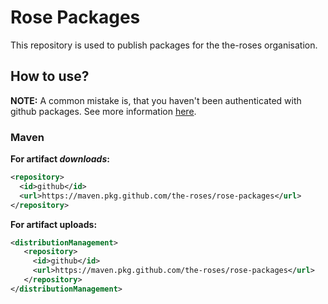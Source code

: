 # Rose Packages

This repository is used to publish packages for the the-roses organisation.

## How to use?

**NOTE:** A common mistake is, that you haven't been authenticated with github packages. See more information [here](https://docs.github.com/en/packages/working-with-a-github-packages-registry/working-with-the-apache-maven-registry#authenticating-to-github-packages).

### Maven
**For artifact *downloads*:**
```xml
<repository>
  <id>github</id>
  <url>https://maven.pkg.github.com/the-roses/rose-packages</url>
</repository>
```

**For artifact uploads:**
```xml
<distributionManagement>
   <repository>
     <id>github</id>
     <url>https://maven.pkg.github.com/the-roses/rose-packages</url>
   </repository>
</distributionManagement>
```
